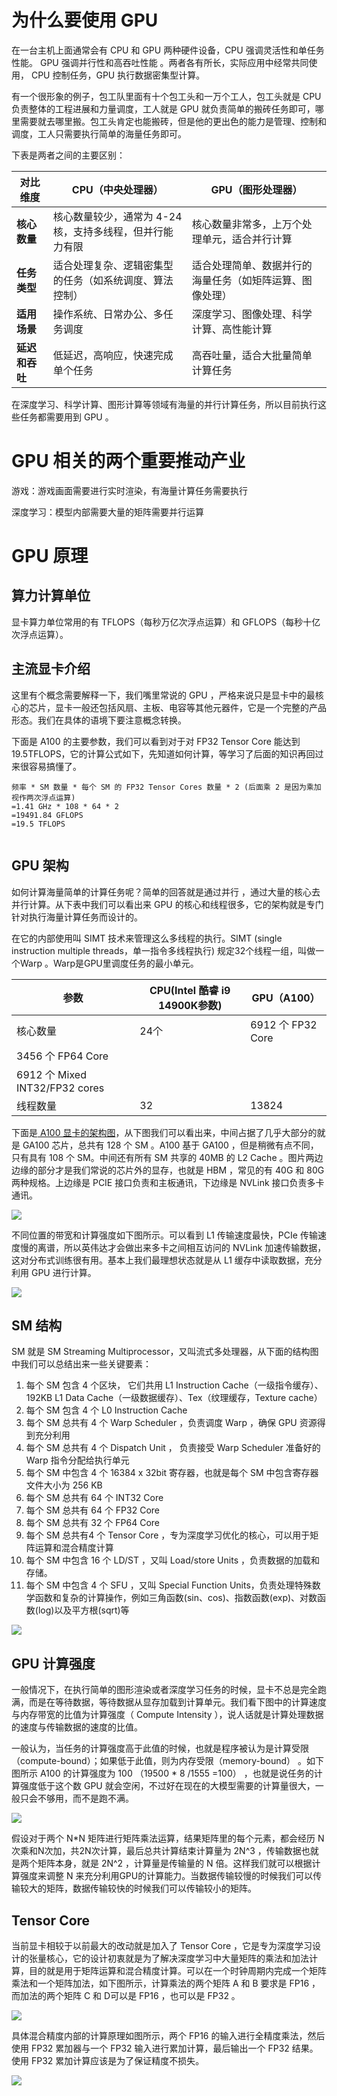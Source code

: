 # 为什么要使用 GPU

在一台主机上面通常会有 CPU 和 GPU 两种硬件设备，CPU 强调灵活性和单任务性能。 GPU 强调并行性和高吞吐性能 。两者各有所长，实际应用中经常共同使用， CPU 控制任务，GPU 执行数据密集型计算。

有一个很形象的例子，包工队里面有十个包工头和一万个工人，包工头就是 CPU 负责整体的工程进展和力量调度，工人就是 GPU 就负责简单的搬砖任务即可，哪里需要就去哪里搬。包工头肯定也能搬砖，但是他的更出色的能力是管理、控制和调度，工人只需要执行简单的海量任务即可。

下表是两者之间的主要区别：

| **对比维度**  | **CPU（中央处理器）**                 | **GPU（图形处理器）**               |
| --------- | ------------------------------ | ---------------------------- |
| **核心数量**  | 核心数量较少，通常为 4-24核，支持多线程，但并行能力有限 | 核心数量非常多，上万个处理单元，适合并行计算       |
| **任务类型**  | 适合处理复杂、逻辑密集型的任务（如系统调度、算法控制）    | 适合处理简单、数据并行的海量任务（如矩阵运算、图像处理） |
| **适用场景**  | 操作系统、日常办公、多任务调度                | 深度学习、图像处理、科学计算、高性能计算         |
| **延迟和吞吐** | 低延迟，高响应，快速完成单个任务               | 高吞吐量，适合大批量简单计算任务             |

在深度学习、科学计算、图形计算等领域有海量的并行计算任务，所以目前执行这些任务都需要用到 GPU 。

# GPU 相关的两个重要推动产业

游戏：游戏画面需要进行实时渲染，有海量计算任务需要执行

深度学习：模型内部需要大量的矩阵需要并行运算

# GPU 原理

## 算力计算单位

显卡算力单位常用的有 TFLOPS（每秒万亿次浮点运算）和 GFLOPS（每秒十亿次浮点运算）。

## 主流显卡介绍

这里有个概念需要解释一下，我们嘴里常说的 GPU ，严格来说只是显卡中的最核心的芯片，显卡一般还包括风扇、主板、电容等其他元器件，它是一个完整的产品形态。我们在具体的语境下要注意概念转换。

下面是 A100 的主要参数，我们可以看到对于对 FP32 Tensor Core 能达到 19.5TFLOPS，它的计算公式如下，先知道如何计算，等学习了后面的知识再回过来很容易搞懂了。

```
频率 * SM 数量 * 每个 SM 的 FP32 Tensor Cores 数量 * 2 (后面乘 2 是因为乘加视作两次浮点运算)
=1.41 GHz * 108 * 64 * 2
=19491.84 GFLOPS
=19.5 TFLOPS
```

<p align="center"><img src="https://p0-xtjj-private.juejin.cn/tos-cn-i-73owjymdk6/b3f33a1ed8da442eb047d79a32075dc1~tplv-73owjymdk6-jj-mark-v1:0:0:0:0:5o6Y6YeR5oqA5pyv56S-5Yy6IEAg5oiR5piv546L5aSn5L2g5piv6LCB:q75.awebp?policy=eyJ2bSI6MywidWlkIjoiNTM2MjE3NDA1ODk1MTQ5In0%3D&rk3s=f64ab15b&x-orig-authkey=f32326d3454f2ac7e96d3d06cdbb035152127018&x-orig-expires=1732699635&x-orig-sign=QLSplMK%2F%2FatXy157kU4r0uQsvzU%3D" alt=""></p>

## GPU 架构

如何计算海量简单的计算任务呢？简单的回答就是通过并行 ，通过大量的核心去并行计算。从下表中我们可以看出来 GPU 的核心和线程很多，它的架构就是专门针对执行海量计算任务而设计的。

在它的内部使用叫 SIMT 技术来管理这么多线程的执行。SlMT (single instruction multiple threads，单一指令多线程执行) 规定32个线程一组，叫做一个Warp 。Warp是GPU里调度任务的最小单元。

| 参数                            | CPU(Intel 酷睿 i9 14900K参数) | GPU（A100）        |
| ----------------------------- | ------------------------- | ---------------- |
| 核心数量                          | 24个                       | 6912 个 FP32 Core |
| 3456 个 FP64 Core              |                           |                  |
| 6912 个 Mixed INT32/FP32 cores |                           |                  |
| 线程数量                          | 32                        | 13824            |

下面是[ A100 显卡的架构图](https://hl8xut0wpb.feishu.cn/docx/B4oXdRbq7o8p59xEIwycNsOVnlJ#share-SWzYddDbSo99AcxyhElcO1GTnhd)，从下图我们可以看出来，中间占据了几乎大部分的就是 GA100 芯片，总共有 128 个 SM 。A100 基于 GA100 ，但是稍微有点不同，只有具有 108 个 SM。中间还有所有 SM 共享的 40MB 的 L2 Cache 。图片两边边缘的部分才是我们常说的芯片外的显存，也就是 HBM ，常见的有 40G 和 80G 两种规格。上边缘是 PCIE 接口负责和主板通讯，下边缘是 NVLink 接口负责多卡通讯。

![](https://p0-xtjj-private.juejin.cn/tos-cn-i-73owjymdk6/9887e4ecc6dd48b2b43c4694e6485590~tplv-73owjymdk6-jj-mark-v1:0:0:0:0:5o6Y6YeR5oqA5pyv56S-5Yy6IEAg5oiR5piv546L5aSn5L2g5piv6LCB:q75.awebp?policy=eyJ2bSI6MywidWlkIjoiNTM2MjE3NDA1ODk1MTQ5In0%3D&rk3s=f64ab15b&x-orig-authkey=f32326d3454f2ac7e96d3d06cdbb035152127018&x-orig-expires=1732699635&x-orig-sign=HB0YsvQ8uzTYmXZC1bdXCcia40c%3D)

不同位置的带宽和计算强度如下图所示。可以看到 L1 传输速度最快，PCIe 传输速度慢的离谱，所以英伟达才会做出来多卡之间相互访问的 NVLink 加速传输数据，这对分布式训练很有用。基本上我们最理想状态就是从 L1 缓存中读取数据，充分利用 GPU 进行计算。

![](https://p0-xtjj-private.juejin.cn/tos-cn-i-73owjymdk6/b57c73bfdd53450986f666b2d53678a4~tplv-73owjymdk6-jj-mark-v1:0:0:0:0:5o6Y6YeR5oqA5pyv56S-5Yy6IEAg5oiR5piv546L5aSn5L2g5piv6LCB:q75.awebp?policy=eyJ2bSI6MywidWlkIjoiNTM2MjE3NDA1ODk1MTQ5In0%3D&rk3s=f64ab15b&x-orig-authkey=f32326d3454f2ac7e96d3d06cdbb035152127018&x-orig-expires=1732699635&x-orig-sign=LD7QmHWLQV4%2BXX7Dh2P%2B0etJ2P0%3D)

## SM 结构

SM 就是 SM Streaming Multiprocessor，又叫流式多处理器，从下面的结构图中我们可以总结出来一些关键要素：

1.  每个 SM 包含 4 个区块， 它们共用 L1 Instruction Cache（一级指令缓存）、192KB L1 Data Cache（一级数据缓存）、Tex（纹理缓存，Texture cache）
2.  每个 SM 包含 4 个 L0 Instruction Cache
3.  每个 SM 总共有 4 个 Warp Scheduler ，负责调度 Warp ，确保 GPU 资源得到充分利用
4.  每个 SM 总共有 4 个 Dispatch Unit ， 负责接受 Warp Scheduler 准备好的 Warp 指令分配给执行单元
5.  每个 SM 中包含 4 个 16384 x 32bit 寄存器，也就是每个 SM 中包含寄存器文件大小为 256 KB
6.  每个 SM 总共有 64 个 INT32 Core
7.  每个 SM 总共有 64 个 FP32 Core
8.  每个 SM 总共有 32 个 FP64 Core
9.  每个 SM 总共有4 个 Tensor Core ，专为深度学习优化的核心，可以用于矩阵运算和混合精度计算
10. 每个 SM 中包含 16 个 LD/ST ，又叫 Load/store Units ，负责数据的加载和存储。
11. 每个 SM 中包含 4 个 SFU ，又叫 Special Function Units，负责处理特殊数学函数和复杂的计算操作，例如三角函数(sin、cos)、指数函数(exp)、对数函数(log)以及平方根(sqrt)等

![](https://p0-xtjj-private.juejin.cn/tos-cn-i-73owjymdk6/80f715dacce448279988d99db6b5bd19~tplv-73owjymdk6-jj-mark-v1:0:0:0:0:5o6Y6YeR5oqA5pyv56S-5Yy6IEAg5oiR5piv546L5aSn5L2g5piv6LCB:q75.awebp?policy=eyJ2bSI6MywidWlkIjoiNTM2MjE3NDA1ODk1MTQ5In0%3D&rk3s=f64ab15b&x-orig-authkey=f32326d3454f2ac7e96d3d06cdbb035152127018&x-orig-expires=1732699635&x-orig-sign=yWalxvrfUigUbLZYIJM89Ulc1AY%3D)

## GPU 计算强度

一般情况下，在执行简单的图形渲染或者深度学习任务的时候，显卡不总是完全跑满，而是在等待数据，等待数据从显存加载到计算单元。我们看下图中的计算速度与内存带宽的比值为计算强度（ Compute Intensity ），说人话就是计算处理数据的速度与传输数据的速度的比值。

一般认为，当任务的计算强度高于此值的时候，也就是程序被认为是计算受限（compute-bound）；如果低于此值，则为内存受限（memory-bound） 。如下图所示 A100 的计算强度为 100 （19500 \* 8 /1555 =100） ，也就是说任务的计算强度低于这个数 GPU 就会空闲，不过好在现在的大模型需要的计算量很大，一般只会不够用，而不是跑不满。

![](https://p0-xtjj-private.juejin.cn/tos-cn-i-73owjymdk6/01be26da032d47f6a563f1e86dc7f36e~tplv-73owjymdk6-jj-mark-v1:0:0:0:0:5o6Y6YeR5oqA5pyv56S-5Yy6IEAg5oiR5piv546L5aSn5L2g5piv6LCB:q75.awebp?policy=eyJ2bSI6MywidWlkIjoiNTM2MjE3NDA1ODk1MTQ5In0%3D&rk3s=f64ab15b&x-orig-authkey=f32326d3454f2ac7e96d3d06cdbb035152127018&x-orig-expires=1732699635&x-orig-sign=TmYuZO9JknTVtRUFZJOLScVJuBo%3D)

假设对于两个 N\*N 矩阵进行矩阵乘法运算，结果矩阵里的每个元素，都会经历 N 次乘和N次加，共2N次计算，最后总共计算结束计算量为 2N^3 ，传输数据也就是两个矩阵本身，就是 2N^2 ，计算量是传输量的 N 倍。这样我们就可以根据计算强度来调整 N 来充分利用GPU的计算能力。当数据传输较慢的时候我们可以传输较大的矩阵，数据传输较快的时候我们可以传输较小的矩阵。

## Tensor Core

当前显卡相较于以前最大的改动就是加入了 Tensor Core ，它是专为深度学习设计的张量核心，它的设计初衷就是为了解决深度学习中大量矩阵的乘法和加法计算，目的就是用于矩阵运算和混合精度计算。可以在一个时钟周期内完成一个矩阵乘法和一个矩阵加法，如下图所示，计算乘法的两个矩阵 A 和 B 要求是 FP16 ，而加法的两个矩阵 C 和 D可以是 FP16 ，也可以是 FP32 。

![](https://p0-xtjj-private.juejin.cn/tos-cn-i-73owjymdk6/d7e63da6517643a3a556ce7b371f2cad~tplv-73owjymdk6-jj-mark-v1:0:0:0:0:5o6Y6YeR5oqA5pyv56S-5Yy6IEAg5oiR5piv546L5aSn5L2g5piv6LCB:q75.awebp?policy=eyJ2bSI6MywidWlkIjoiNTM2MjE3NDA1ODk1MTQ5In0%3D&rk3s=f64ab15b&x-orig-authkey=f32326d3454f2ac7e96d3d06cdbb035152127018&x-orig-expires=1732699635&x-orig-sign=mJsdnIEiXpgFSYVrG46CO1PTzps%3D)

具体混合精度内部的计算原理如图所示，两个 FP16 的输入进行全精度乘法，然后使用 FP32 累加器与一个 FP32 输入进行累加计算，最后输出一个 FP32 结果。使用 FP32 累加计算应该是为了保证精度不损失。

![](https://p0-xtjj-private.juejin.cn/tos-cn-i-73owjymdk6/dfb30bbfa21f4cfa95d4891b3f80490a~tplv-73owjymdk6-jj-mark-v1:0:0:0:0:5o6Y6YeR5oqA5pyv56S-5Yy6IEAg5oiR5piv546L5aSn5L2g5piv6LCB:q75.awebp?policy=eyJ2bSI6MywidWlkIjoiNTM2MjE3NDA1ODk1MTQ5In0%3D&rk3s=f64ab15b&x-orig-authkey=f32326d3454f2ac7e96d3d06cdbb035152127018&x-orig-expires=1732699635&x-orig-sign=hZLApWpTt2dTgh7nf4MDVm6i%2FOU%3D)
